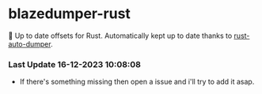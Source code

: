 # blazedumper-rust

🚀 Up to date offsets for Rust. Automatically kept up to date thanks to [rust-auto-dumper](https://github.com/Akandesh/rust-auto-dumper).


### Last Update 16-12-2023 10:08:08
- If there's something missing then open a issue and i'll try to add it asap.